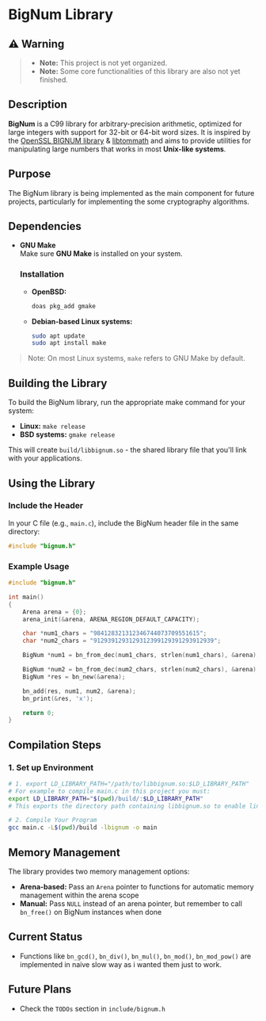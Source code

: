 # BigNum Library

## ⚠️ Warning

> - **Note:** This project is not yet organized.
> - **Note:** Some core functionalities of this library are also not yet finished.

## Description

**BigNum** is a C99 library for arbitrary-precision arithmetic, optimized for large integers with support for 32-bit or 64-bit word sizes.
It is inspired by the [OpenSSL BIGNUM library](https://docs.openssl.org/1.0.2/man3/bn/)  & [libtommath](https://github.com/libtom/libtommath) and aims to provide utilities for manipulating large numbers that works in most **Unix-like systems**.
## Purpose

The BigNum library is being implemented as the main component for future projects, particularly for implementing the some cryptography algorithms.

## Dependencies

- **GNU Make**  
  Make sure **GNU Make** is installed on your system.

  ### Installation

  - **OpenBSD:**
    ```sh
    doas pkg_add gmake
    ```

  - **Debian-based Linux systems:**
    ```sh
    sudo apt update
    sudo apt install make
    ```

> Note: On most Linux systems, `make` refers to GNU Make by default.

## Building the Library

To build the BigNum library, run the appropriate make command for your system:

- **Linux:** `make release`
- **BSD systems:** `gmake release`

This will create `build/libbignum.so` - the shared library file that you'll link with your applications.

## Using the Library

### Include the Header

In your C file (e.g., `main.c`), include the BigNum header file in the same directory:

```c
#include "bignum.h"
```

### Example Usage

```c
#include "bignum.h"

int main()
{
    Arena arena = {0};
    arena_init(&arena, ARENA_REGION_DEFAULT_CAPACITY);

    char *num1_chars = "984128321312346744073709551615";
    char *num2_chars = "9129391293129312399129391293912939";

    BigNum *num1 = bn_from_dec(num1_chars, strlen(num1_chars), &arena);

    BigNum *num2 = bn_from_dec(num2_chars, strlen(num2_chars), &arena);
    BigNum *res = bn_new(&arena);

    bn_add(res, num1, num2, &arena);
    bn_print(&res, 'x');

    return 0;
}
```

## Compilation Steps

### 1. Set up Environment

```sh
# 1. export LD_LIBRARY_PATH="/path/to/libbignum.so:$LD_LIBRARY_PATH"
# For example to compile main.c in this project you must:
export LD_LIBRARY_PATH="$(pwd)/build/:$LD_LIBRARY_PATH"
# This exports the directory path containing libbignum.so to enable linking to the library.

# 2. Compile Your Program
gcc main.c -L$(pwd)/build -lbignum -o main
```

## Memory Management

The library provides two memory management options:

- **Arena-based:** Pass an `Arena` pointer to functions for automatic memory management within the arena scope
- **Manual:** Pass `NULL` instead of an arena pointer, but remember to call `bn_free()` on BigNum instances when done

## Current Status

- Functions like `bn_gcd()`, `bn_div()`, `bn_mul()`, `bn_mod()`, `bn_mod_pow()` are implemented in naive slow way as i wanted them just to work.

## Future Plans
- Check the `TODOs` section in `include/bignum.h`

